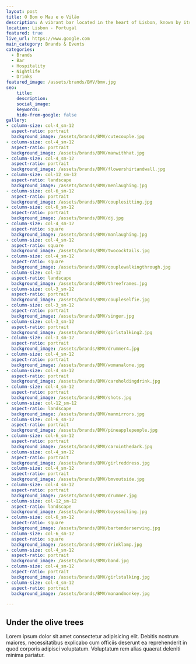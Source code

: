 ```yaml
---
layout: post
title: O Bom o Mau e o Vilão
description: A vibrant bar located in the heart of Lisbon, known by its vibrant colours and cheerful live music
location: Lisbon - Portugal
featured: true
live_url: https://www.google.com
main_category: Brands & Events
categories:
  - Brands
  - Bar
  - Hospitality
  - Nightlife
  - Drinks
featured_image: /assets/brands/BMV/bmv.jpg
seo:
    title:
    description:
    social_image:
    keywords:
    hide-from-google: false 
gallery:
- column-size: col-4_sm-12
  aspect-ratio: portrait
  background_image: /assets/brands/BMV/cutecouple.jpg
- column-size: col-4_sm-12
  aspect-ratio: portrait
  background_image: /assets/brands/BMV/manwithhat.jpg
- column-size: col-4_sm-12
  aspect-ratio: portrait
  background_image: /assets/brands/BMV/flowershirtandwall.jpg
- column-size: col-12_sm-12
  aspect-ratio: landscape
  background_image: /assets/brands/BMV/menlaughing.jpg
- column-size: col-6_sm-12
  aspect-ratio: portrait
  background_image: /assets/brands/BMV/couplesitting.jpg
- column-size: col-6_sm-12
  aspect-ratio: portrait
  background_image: /assets/brands/BMV/dj.jpg
- column-size: col-4_sm-12
  aspect-ratio: square
  background_image: /assets/brands/BMV/manlaughing.jpg
- column-size: col-4_sm-12
  aspect-ratio: square
  background_image: /assets/brands/BMV/twococktails.jpg
- column-size: col-4_sm-12
  aspect-ratio: square
  background_image: /assets/brands/BMV/couplewalkingthrough.jpg
- column-size: col-12
  aspect-ratio: landscape
  background_image: /assets/brands/BMV/threeframes.jpg
- column-size: col-3_sm-12
  aspect-ratio: portrait
  background_image: /assets/brands/BMV/coupleselfie.jpg
- column-size: col-3_sm-12
  aspect-ratio: portrait
  background_image: /assets/brands/BMV/singer.jpg
- column-size: col-3_sm-12
  aspect-ratio: portrait
  background_image: /assets/brands/BMV/girlstalking2.jpg
- column-size: col-3_sm-12
  aspect-ratio: portrait
  background_image: /assets/brands/BMV/drummer4.jpg
- column-size: col-4_sm-12
  aspect-ratio: portrait
  background_image: /assets/brands/BMV/womanalone.jpg
- column-size: col-4_sm-12
  aspect-ratio: portrait
  background_image: /assets/brands/BMV/caroholdingdrink.jpg
- column-size: col-4_sm-12
  aspect-ratio: portrait
  background_image: /assets/brands/BMV/shots.jpg
- column-size: col-12_sm-12
  aspect-ratio: landscape
  background_image: /assets/brands/BMV/manmirrors.jpg
- column-size: col-6_sm-12
  aspect-ratio: portrait
  background_image: /assets/brands/BMV/pineapplepeople.jpg
- column-size: col-6_sm-12
  aspect-ratio: portrait
  background_image: /assets/brands/BMV/carointhedark.jpg
- column-size: col-4_sm-12
  aspect-ratio: portrait
  background_image: /assets/brands/BMV/girlreddress.jpg
- column-size: col-4_sm-12
  aspect-ratio: portrait
  background_image: /assets/brands/BMV/bmvoutside.jpg
- column-size: col-4_sm-12
  aspect-ratio: portrait
  background_image: /assets/brands/BMV/drummer.jpg
- column-size: col-12_sm-12
  aspect-ratio: landscape
  background_image: /assets/brands/BMV/boyssmiling.jpg
- column-size: col-6_sm-12
  aspect-ratio: square
  background_image: /assets/brands/BMV/bartenderserving.jpg
- column-size: col-6_sm-12
  aspect-ratio: square
  background_image: /assets/brands/BMV/drinklamp.jpg
- column-size: col-4_sm-12
  aspect-ratio: portrait
  background_image: /assets/brands/BMV/band.jpg
- column-size: col-4_sm-12
  aspect-ratio: portrait
  background_image: /assets/brands/BMV/girlstalking.jpg
- column-size: col-4_sm-12
  aspect-ratio: portrait
  background_image: /assets/brands/BMV/manandmonkey.jpg

---
```


## Under the olive trees

Lorem ipsum dolor sit amet consectetur adipisicing elit. Debitis nostrum maiores, necessitatibus explicabo cum officiis deserunt ea reprehenderit in quod corporis adipisci voluptatum. Voluptatum rem alias quaerat deleniti minima pariatur.

